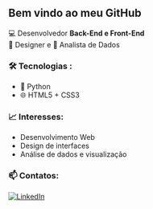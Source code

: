 
## Bem vindo ao meu GitHub

💻 Desenvolvedor **Back-End e Front-End**  
🎨 Designer e 🧠 Analista de Dados  

### 🛠️ Tecnologias :
- 🐍 Python
- 🌐 HTML5 + CSS3

### 📈 Interesses:
- Desenvolvimento Web  
- Design de interfaces  
- Análise de dados e visualização   

### 📫 Contatos:
[![LinkedIn](https://img.shields.io/badge/-Felipe%20Campos-blue?style=flat-square&logo=Linkedin&logoColor=white&link=https://br.linkedin.com/in/felipe-campos-583003112)](https://br.linkedin.com/in/felipe-campos-583003112)
